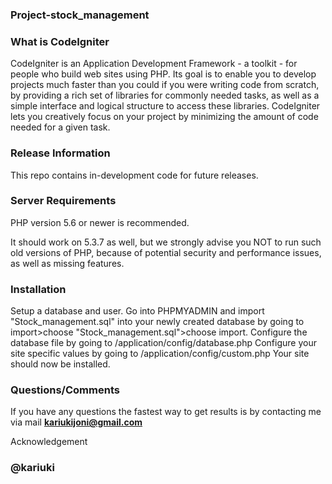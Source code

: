 ### Project-stock_management


### What is CodeIgniter

CodeIgniter is an Application Development Framework - a toolkit - for people who build web sites using PHP. Its goal is to enable you to develop projects much faster than you could if you were writing code from scratch, by providing a rich set of libraries for commonly needed tasks, as well as a simple interface and logical structure to access these libraries. CodeIgniter lets you creatively focus on your project by minimizing the amount of code needed for a given task.

### Release Information

This repo contains in-development code for future releases.

### Server Requirements

PHP version 5.6 or newer is recommended.

It should work on 5.3.7 as well, but we strongly advise you NOT to run such old versions of PHP, because of potential security and performance issues, as well as missing features.

### Installation

Setup a database and user.
Go into PHPMYADMIN and import "Stock_management.sql" into your newly created database by going to import>choose "Stock_management.sql">choose import.
Configure the database file by going to /application/config/database.php
Configure your site specific values by going to /application/config/custom.php
Your site should now be installed.

### Questions/Comments

If you have any questions the fastest way to get results is by contacting me via mail **kariukijoni@gmail.com**

Acknowledgement

### @kariuki
